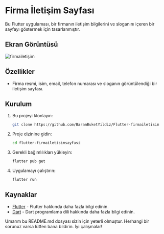 # Firma İletişim Sayfası

Bu Flutter uygulaması, bir firmanın iletişim bilgilerini ve sloganını içeren bir sayfayı göstermek için tasarlanmıştır.

## Ekran Görüntüsü
![firmailetişim](https://github.com/BaranBuketYildiz/Flutter-firmailetisimsayfasi/assets/126967473/fdc2adac-a439-4945-9de1-e2abe24c6cf5)

## Özellikler

- Firma resmi, isim, email, telefon numarası ve sloganın görüntülendiği bir iletişim sayfası.

## Kurulum

1. Bu projeyi klonlayın:

   ```bash
   git clone https://github.com/BaranBuketYildiz/Flutter-firmailetisimsayfasi.git
   
2. Proje dizinine gidin:

   ```bash
   cd flutter-firmailetisimsayfasi
   
3. Gerekli bağımlılıkları yükleyin:

   ```bash
   flutter pub get

   
4. Uygulamayı çalıştırın:

   ```bash
   flutter run

## Kaynaklar

- [Flutter](https://flutter.dev/) - Flutter hakkında daha fazla bilgi edinin.
- [Dart](https://dart.dev/) - Dart programlama dili hakkında daha fazla bilgi edinin.

Umarım bu README.md dosyası sizin için yeterli olmuştur. Herhangi bir sorunuz varsa lütfen bana bildirin. İyi çalışmalar!
